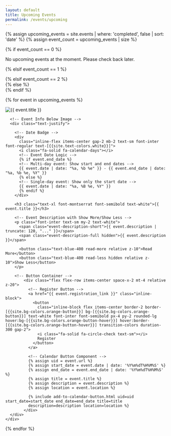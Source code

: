 ```yaml
---
layout: default
title: Upcoming Events
permalink: /events/upcoming
---
```


<div class="container pb-10 px-2 md:mx-auto" data-aos="fade-up">
    
   <!-- Fetch upcoming events -->
  {% assign upcoming_events = site.events | where: 'completed', false | sort: 'date' %}
  {% assign event_count = upcoming_events | size %}

  {% if event_count == 0 %}
  <div class="font-inter text-center text-gray-500 text-xl mt-16">
  No upcoming events at the moment. Please check back later.
</div>

  <!-- Conditionally set grid based on the number of events -->
  {% elsif event_count == 1 %}
    <div class="grid grid-cols-1 place-items-center gap-4 md:gap-8">
  {% elsif event_count == 2 %}
    <div class="grid grid-cols-1 md:grid-cols-2 gap-4 md:gap-8">
  {% else %}
    <div class="grid grid-cols-1 md:grid-cols-2 lg:grid-cols-3 gap-4 md:gap-8 items-start">
  {% endif %}

  {% for event in upcoming_events %}
    <div
      class="event-card relative bg-[{{site.bg-colors.darkBlue}}] p-6 rounded-2xl shadow-lg transition duration-300 hover:shadow-xl hover:scale-[1.02] cursor-pointer"
    >
      <a href="{{ event.url }}" class="absolute inset-0 block"></a>
      <!-- Event Image on Top -->
      <div class="w-full flex justify-center">
        <img loading="lazy"
          src="{{ event.thumbnail }}"
          alt="{{ event.title }}"
          class="w-full h-auto rounded-md mb-4"
        />
      </div>

      <!-- Event Info Below Image -->
      <div class="text-justify">
        
        <!-- Date Badge -->
        <div
          class="inline-flex items-center gap-2 mb-2 text-sm font-inter font-regular text-[{{site.text-colors.white}}]">
          <i class="fa-solid fa-calendar-days"></i>
          <!-- Event Date Logic -->
          {% if event.end_date %}
          <!-- Multi-day event: Show start and end dates -->
          {{ event.date | date: "%a, %b %e" }} - {{ event.end_date | date: "%a, %b %e, %Y" }}
          {% else %}
          <!-- Single-day event: Show only the start date -->
          {{ event.date | date: "%a, %B %e, %Y" }}
          {% endif %}
        </div>

        <h3 class="text-xl font-montserrat font-semibold text-white">{{ event.title }}</h3>
        
        <!-- Event Description with Show More/Show Less -->
        <p class="font-inter text-sm my-2 text-white">
          <span class="event-description-short">{{ event.description | truncate: 120, "..." }}</span>
          <span class="event-description-full hidden">{{ event.description }}</span>

          <button class="text-blue-400 read-more relative z-10">Read More</button>
          <button class="text-blue-400 read-less hidden relative z-10">Show Less</button>
        </p>

        <!-- Button Container -->
            <div class="flex flex-row items-center space-x-2 mt-4 relative z-20">
              <!-- Register Button -->
              <a href="{{ event.registration_link }}" class="inline-block">
                <button
                  class="inline-block flex items-center border-2 border-[{{site.bg-colors.orange-button}}] bg-[{{site.bg-colors.orange-button}}] text-white font-inter font-semibold px-4 py-2 rounded-lg hover:bg-[{{site.bg-colors.orange-button-hover}}] hover:border-[{{site.bg-colors.orange-button-hover}}] transition-colors duration-300 gap-2">
                  <i class="fa-solid fa-circle-check text-sm"></i>
                  Register
                </button>
              </a>

              <!-- Calendar Button Component -->
              {% assign uid = event.url %}
              {% assign start_date = event.date | date: '%Y%m%dT%H%M%S' %}
              {% assign end_date = event.end_date | date: '%Y%m%dT%H%M%S' %}
              {% assign title = event.title %}
              {% assign description = event.description %}
              {% assign location = event.location %}

              {% include add-to-calendar-button.html uid=uid start_date=start_date end_date=end_date title=title
              description=description location=location %}
            </div>
      </div>
    </div>
  {% endfor %}
  </div>
</div>
